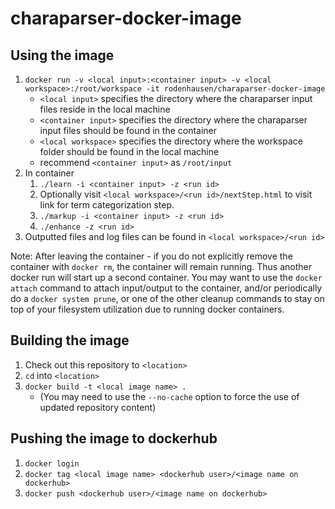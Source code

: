# charaparser-docker-image

## Using the image

1. `docker run -v <local input>:<container input> -v <local workspace>:/root/workspace -it rodenhausen/charaparser-docker-image`
   * `<local input>` specifies the directory where the charaparser input files reside in the local machine
   * `<container input>` specifies the directory where the charaparser input files should be found in the container
   * `<local workspace>` specifies the directory where the workspace folder should be found in the local machine
   * recommend `<container input>` as `/root/input`
2. In container
   1. `./learn -i <container input> -z <run id>`
   2. Optionally visit `<local workspace>/<run id>/nextStep.html` to visit link for term categorization step.
   3. `./markup -i <container input> -z <run id>`
   4. `./enhance -z <run id>`
3. Outputted files and log files can be found in `<local workspace>/<run id>`

Note: After leaving the container - if you do not explicitly remove the container with `docker rm`, the container will remain running. Thus another docker run will start up a second container. You may want to use the `docker attach` command to attach input/output to the container, and/or periodically do a `docker system prune`, or one of the other cleanup commands to stay on top of your filesystem utilization due to running docker containers.

## Building the image
1. Check out this repository to `<location>`
2. `cd` into `<location>`
3. `docker build -t <local image name> .` 
   * (You may need to use the `--no-cache` option to force the use of updated repository content)
  
## Pushing the image to dockerhub
1. `docker login`
2. `docker tag <local image name> <dockerhub user>/<image name on dockerhub>`
3. `docker push <dockerhub user>/<image name on dockerhub>`
